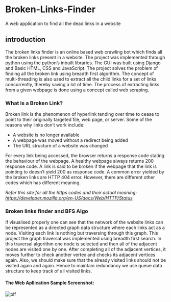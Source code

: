 # Broken-Links-Finder
A web application to find all the dead links in a website 

## introduction

The broken links finder is an online based web crawling bot which finds all the broken links present in a website. The project was implemented through python using the python’s inbuilt libraries. The GUI was built using Django and Basic HTML, CSS and JavaScript. The project solves the problem of finding all the broken link using breadth first algorithm. The concept of multi-threading is also used to extract all the child links for a set of links concurrently, thereby saving a lot of time. The process of 
extracting links from a given webpage is done using a concept called web scraping.

### What is a Broken Link?

Broken link is the phenomenon of hyperlink tending over time to cease to point to their originally targeted file, web page, or server.
Some of the reasons why links don’t work include:
* A website is no longer available
* A webpage was moved without a redirect being added
* The URL structure of a website was changed

For every link being accessed, the browser returns a response code stating the behaviour of the webpage. A healthy webpage always returns 200 response code. A link is said to be broken if the webpage that the link is pointing to doesn’t yield 200 as response code. A common error yielded by the broken links are HTTP 404 error. 
However, there are different other codes which has different meaning.

*Refer this site for all the https codes and their actual meaning: https://developer.mozilla.org/en-US/docs/Web/HTTP/Status*

### Broken links finder and BFS Algo

If visualised properly one can see that the network of the website links can be represented as a directed graph data structure where each links act as a node. Visiting each link is nothing but traversing through this graph. This project the graph traversal was implemented using breadth first search. In this traversal algorithm one node is selected and then all of the adjacent nodes are visited one by one. After completing all of the adjacent vertices, it moves further to check another vertex and checks its adjacent vertices again. Also, we should make sure that the already visited links should not be visited again and again. Hence to maintain redundancy we use queue data structure to keep track of all visited links.


#### The Web Apllication Sample Screenshot: 


![blf](https://user-images.githubusercontent.com/67074796/123315851-cfc42800-d549-11eb-9e3a-320c40426adc.PNG)

